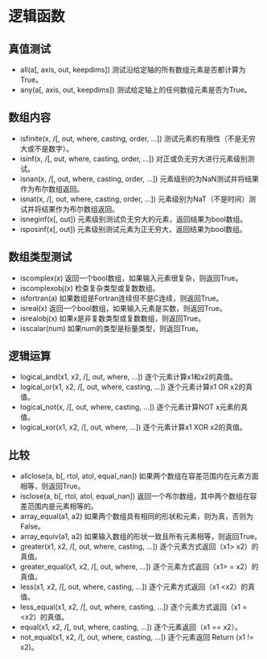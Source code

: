 # 逻辑函数

## 真值测试

- all(a[, axis, out, keepdims]) 测试沿给定轴的所有数组元素是否都计算为True。
- any(a[, axis, out, keepdims])	测试给定轴上的任何数组元素是否为True。

## 数组内容

- isfinite(x, /[, out, where, casting, order, …])	测试元素的有限性（不是无穷大或不是数字）。
- isinf(x, /[, out, where, casting, order, …])	对正或负无穷大进行元素级别测试。
- isnan(x, /[, out, where, casting, order, …])	元素级别的为NaN测试并将结果作为布尔数组返回。
- isnat(x, /[, out, where, casting, order, …])	元素级别为NaT（不是时间）测试并将结果作为布尔数组返回。
- isneginf(x[, out])	元素级别测试负无穷大的元素，返回结果为bool数组。
- isposinf(x[, out])	元素级别测试元素为正无穷大，返回结果为bool数组。

## 数组类型测试

- iscomplex(x)	返回一个bool数组，如果输入元素很复杂，则返回True。
- iscomplexobj(x)	检查复杂类型或复数数组。
- isfortran(a)	如果数组是Fortran连续但不是C连续，则返回True。
- isreal(x)	返回一个bool数组，如果输入元素是实数，则返回True。
- isrealobj(x)	如果x是非复数类型或复数数组，则返回True。
- isscalar(num)	如果num的类型是标量类型，则返回True。

## 逻辑运算

- logical_and(x1, x2, /[, out, where, …])	逐个元素计算x1和x2的真值。
- logical_or(x1, x2, /[, out, where, casting, …])	逐个元素计算x1 OR x2的真值。
- logical_not(x, /[, out, where, casting, …])	逐个元素计算NOT x元素的真值。
- logical_xor(x1, x2, /[, out, where, …])	逐个元素计算x1 XOR x2的真值。

## 比较

- allclose(a, b[, rtol, atol, equal_nan])	如果两个数组在容差范围内在元素方面相等，则返回True。
- isclose(a, b[, rtol, atol, equal_nan])	返回一个布尔数组，其中两个数组在容差范围内是元素相等的。
- array_equal(a1, a2)	如果两个数组具有相同的形状和元素，则为真，否则为False。
- array_equiv(a1, a2)	如果输入数组的形状一致且所有元素相等，则返回True。
- greater(x1, x2, /[, out, where, casting, …])	逐个元素方式返回（x1> x2）的真值。
- greater_equal(x1, x2, /[, out, where, …])	逐个元素方式返回（x1> = x2）的真值。
- less(x1, x2, /[, out, where, casting, …])	逐个元素方式返回（x1 <x2）的真值。
- less_equal(x1, x2, /[, out, where, casting, …])	逐个元素方式返回（x1 = <x2）的真值。
- equal(x1, x2, /[, out, where, casting, …])	逐个元素返回（x1 == x2）。
- not_equal(x1, x2, /[, out, where, casting, …])	逐个元素返回 Return (x1 != x2)。